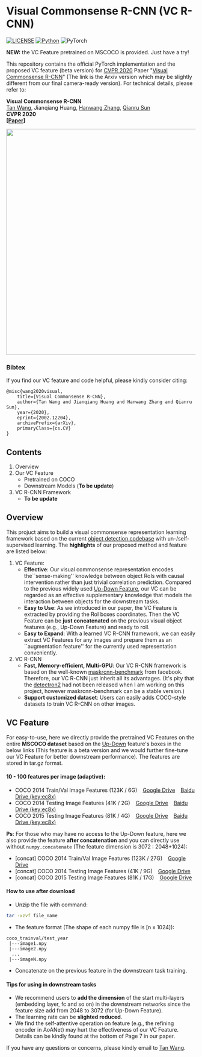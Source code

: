 # Visual Commonsense R-CNN (VC R-CNN)

[![LICENSE](https://img.shields.io/badge/license-MIT-green)](https://github.com/yaoyao-liu/mnemonics/blob/master/LICENSE)
[![Python](https://img.shields.io/badge/python-3.7-blue.svg)](https://www.python.org/)
![PyTorch](https://img.shields.io/badge/pytorch-1.0-%237732a8)

**NEW:** the VC Feature pretrained on MSCOCO is provided. Just have a try!

This repository contains the official PyTorch implementation and the proposed VC feature (beta version) for [CVPR 2020](http://cvpr2020.thecvf.com/) Paper "[Visual Commonsense R-CNN](https://arxiv.org/abs/2002.12204)" (The link is the Arxiv version which may be slightly different from our final camera-ready version). For technical details, please refer to:

**Visual Commonsense R-CNN** <br />
[Tan Wang](https://wangt-cn.github.io/), Jianqiang Huang, [Hanwang Zhang](https://www.ntu.edu.sg/home/hanwangzhang/), [Qianru Sun](https://qianrusun1015.github.io) <br />
**CVPR 2020** <br />
**[[Paper](https://arxiv.org/abs/2002.12204)]** <br />

<div align="center">
  <img src="https://github.com/Wangt-CN/Wangt-CN.github.io/blob/master/project/vc-rcnn/framework_github.png" width="600px" />
</div>

### Bibtex
If you find our VC feature and code helpful, please kindly consider citing:

```
@misc{wang2020visual,
    title={Visual Commonsense R-CNN},
    author={Tan Wang and Jianqiang Huang and Hanwang Zhang and Qianru Sun},
    year={2020},
    eprint={2002.12204},
    archivePrefix={arXiv},
    primaryClass={cs.CV}
}
```

## Contents
1. Overview
2. Our VC Feature
   - Pretrained on COCO
   - Downstream Models (**To be update**)
3. VC R-CNN Framework
   - **To be update**


## Overview
This projuct aims to build a visual commonsense representation learning framework based on the current [object detection codebase](https://github.com/facebookresearch/maskrcnn-benchmark) with un-/self-supervised learning. The **highlights** of our proposed method and feature are listed below:

1. VC Feature:
   - **Effective**: Our visual commonsense representation encodes the``sense-making'' knowledge between object RoIs with causal intervention rather than just trivial correlation prediction. Compared to the previous widely used [Up-Down Feature](https://github.com/peteanderson80/bottom-up-attention), our VC can be regarded as an effective supplementary knowledge that models the interaction between objects for the downstream tasks. 
   - **Easy to Use**: As we introduced in our paper, the VC Feature is extracted by providing the RoI boxes coordinates. Then the VC Feature can be **just concatenated** on the previous visual object features (e.g., Up-Down Feature) and ready to roll.  
   - **Easy to Expand**: With a learned VC R-CNN framework, we can easily extract VC Features for any images and prepare them as an ``augmentation feature'' for the currently used representation conveniently.
2. VC R-CNN
   - **Fast, Memory-efficient, Multi-GPU**: Our VC R-CNN framework is based on the well-known [maskrcnn-benchmark](https://github.com/facebookresearch/maskrcnn-benchmark) from facebook. Therefore, our VC R-CNN just inherit all its advantages. (It's pity that the [detectron2](https://github.com/facebookresearch/detectron2) had not been released when I am working on this project, however maskrcnn-benchmark can be a stable version.)
   - **Support customized dataset**: Users can easily adds COCO-style datasets to train VC R-CNN on other images.



## VC Feature

For easy-to-use, here we directly provide the pretrained VC Features on the entire **MSCOCO dataset** based on the [Up-Down](https://github.com/peteanderson80/bottom-up-attention) feature's boxes in the below links (This feature is a beta version and we would further fine-tune our VC Feature for better downstream performance). The features are stored in tar.gz format.



#### 10 - 100 features per image (adaptive):

- COCO 2014 Train/Val Image Features (123K / 6G)  &ensp;  [Google Drive](https://drive.google.com/file/d/1z36lR-CwLjwsJPPxE-phqZTMQCTb5KLV/view?usp=sharing)  &ensp;  [Baidu Drive (key:ec8x)](https://pan.baidu.com/s/1alOZkyGCJSso_znc2i2REA)
- COCO 2014 Testing Image Features (41K / 2G)  &ensp;  [Google Drive](https://drive.google.com/file/d/1PQANKKRdD6j980SjokNTCXV5aQNGW4zS/view?usp=sharing)  &ensp;  [Baidu Drive (key:ec8x)](https://pan.baidu.com/s/1alOZkyGCJSso_znc2i2REA)
- COCO 2015 Testing Image Features (81K / 4G)  &ensp;  [Google Drive](https://drive.google.com/file/d/1U9-EbQI8ZCFe7MvmJXI1xCDTbW2f-E98/view?usp=sharing)  &ensp;  [Baidu Drive (key:ec8x)](https://pan.baidu.com/s/1alOZkyGCJSso_znc2i2REA)

**Ps**: For those who may have no access to the Up-Down feature, here we also provide the feature **after concatenation** and you can directly use without `numpy.concatenate` (The feature dimension is 3072 : 2048+1024):

- [concat] COCO 2014 Train/Val Image Features (123K / 27G) &ensp;   [Google Drive](https://drive.google.com/file/d/1kBnVvph5ISWWljOPeWCdFHWg7lkOp6QX/view?usp=sharing)  
- [concat] COCO 2014 Testing Image Features (41K / 9G)  &ensp;  [Google Drive](https://drive.google.com/file/d/1dSx4BeUJT1NOW6Fdlnmo_3HEbv7zrp1B/view?usp=sharing) 
- [concat] COCO 2015 Testing Image Features (81K / 17G) &ensp;   [Google Drive](https://drive.google.com/file/d/1Sp8w8BTyiVMJjlSUJWvgFFTaH2AAayJQ/view?usp=sharing) 



#### How to use after download

- Unzip the file with command:
```bash
tar -xzvf file_name
```

- The feature format (The shape of each numpy file is [n x 1024]):
```
coco_trainval/test_year
 |---image1.npy
 |---image2.npy
  ...
 |---imageN.npy
```

- Concatenate on the previous feature in the downstream task training.



#### Tips for using in downstream tasks

- We recommend users to **add the dimension** of the start multi-layers (embedding layer, fc and so on) in the downstream networks since the feature size add from 2048 to 3072 (for Up-Down Feature).
- The learning rate can be **slighted reduced**.
- We find the self-attentive operation on feature (e.g., the refining encoder in AoANet) may hurt the effectiveness of our VC Feature. Details can be kindly found at the bottom of Page 7 in our paper.



If you have any questions or concerns, please kindly email to [Tan Wang](wangt97@hotmail.com).
